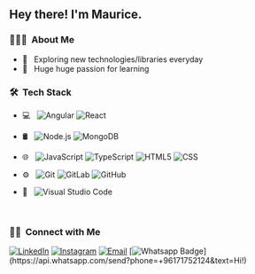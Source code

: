 
<h2> Hey there! I'm Maurice.</h2>

<h3> 👨🏻‍💻 &nbsp;About Me </h3>

- 🤔 &nbsp; Exploring new technologies/libraries everyday
- 🌱 &nbsp; Huge huge passion for learning

<h3> 🛠 &nbsp;Tech Stack</h3>

- 💻 &nbsp;
![Angular](https://img.shields.io/badge/-Angular-DD0031?style=flat-square&logo=angular)
![React](https://img.shields.io/badge/-React-333333?style=flat&logo=react)

 - 🛢 &nbsp;
  ![Node.js](https://img.shields.io/badge/-Node.js-333333?style=flat&logo=node.js)
  ![MongoDB](https://img.shields.io/badge/-MongoDB-333333?style=flat&logo=mongodb)

- 🌐 &nbsp;
  ![JavaScript](https://img.shields.io/badge/-JavaScript-333333?style=flat&logo=javascript)
  ![TypeScript](https://img.shields.io/badge/-TypeScript-007ACC?style=flat-square&logo=typescript)
  ![HTML5](https://img.shields.io/badge/-HTML5-333333?style=flat&logo=HTML5)
  ![CSS](https://img.shields.io/badge/-CSS-333333?style=flat&logo=CSS3&logoColor=1572B6)

- ⚙️ &nbsp;
![Git](https://img.shields.io/badge/-Git-F05032?style=flat-square&logo=git&logoColor=white)
![GitLab](https://img.shields.io/badge/-GitLab-FCA121?style=flat-square&logo=gitlab)
![GitHub](https://img.shields.io/badge/-GitHub-181717?style=flat-square&logo=github)

- 🔧 &nbsp;
  ![Visual Studio Code](https://img.shields.io/badge/-Visual%20Studio%20Code-333333?style=flat&logo=visual-studio-code&logoColor=007ACC)


<br/>

<h3> 🤝🏻 &nbsp;Connect with Me </h3>

<p align="center">

<a href="https://www.linkedin.com/in/maurice-arida-b90856177/"><img alt="LinkedIn" src="https://img.shields.io/badge/LinkedIn-Maurice%20Arida%20-blue?style=flat-square&logo=linkedin"></a>
<a href="https://www.instagram.com/iammauricearida/"><img alt="Instagram" src="https://img.shields.io/badge/Instagram-maurice_-blue?style=flat-square&logo=instagram"></a>
<a href="mailto:maurice.arida66@gmail.com"><img alt="Email" src="https://img.shields.io/badge/Email-maurice.arida66@gmail.com-blue?style=flat-square&logo=gmail"></a>
 [![Whatsapp Badge](https://img.shields.io/badge/-Whatsapp-4CA143?style=flat-square&labelColor=4CA143&logo=whatsapp&logoColor=white&link=https://api.whatsapp.com/send?phone=5581984434580&text=Hi!)](https://api.whatsapp.com/send?phone=+96171752124&text=Hi!)
</p>

